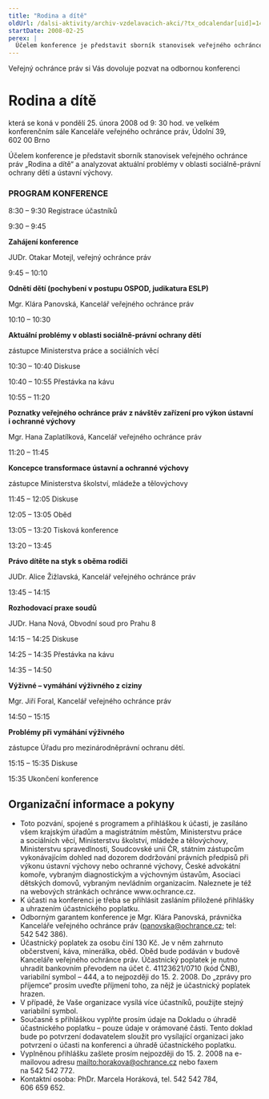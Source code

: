 ```yaml
---
title: "Rodina a dítě"
oldUrl: /dalsi-aktivity/archiv-vzdelavacich-akci/?tx_odcalendar[uid]=14&cHash=679301b2cfb14c57184149c82326ab3d
startDate: 2008-02-25
perex: |
  Účelem konference je představit sborník stanovisek veřejného ochránce práv „Rodina a dítě“ a analyzovat aktuální problémy v oblasti sociálně-právní ochrany dětí a ústavní výchovy.
---
```


<p>Veřejný ochránce práv si Vás dovoluje pozvat na odbornou konferenci</p><h1>Rodina a dítě</h1><p>která se koná v pondělí 25. února 2008 od 9: 30 hod. ve velkém konferenčním sále Kanceláře veřejného ochránce práv, Údolní 39, 602 00 Brno</p>
<p>Účelem konference je představit sborník stanovisek veřejného ochránce práv „Rodina a dítě“ a analyzovat aktuální problémy v oblasti sociálně-právní ochrany dětí a ústavní výchovy.</p><h3>PROGRAM KONFERENCE</h3><p>8:30 – 9:30 Registrace účastníků</p>
<p>9:30 – 9:45 </p>
<p><strong>Zahájení konference</strong> </p>
<p>JUDr. Otakar Motejl, veřejný ochránce práv</p>
<p>9:45 – 10:10 </p>
<p><strong>Odnětí dětí (pochybení v postupu OSPOD, judikatura ESLP)</strong></p>
<p>Mgr. Klára Panovská, Kancelář veřejného ochránce práv</p>
<p>10:10 – 10:30 </p>
<p><strong>Aktuální problémy v oblasti sociálně-právní ochrany dětí</strong></p>
<p>zástupce Ministerstva práce a sociálních věcí</p>
<p>10:30 – 10:40 Diskuse</p>
<p>10:40 – 10:55 Přestávka na kávu</p>
<p>10:55 – 11:20 </p>
<p><strong>Poznatky veřejného ochránce práv z návštěv zařízení pro výkon ústavní i ochranné výchovy</strong></p>
<p>Mgr. Hana Zaplatílková, Kancelář veřejného ochránce práv</p>
<p>11:20 – 11:45 </p>
<p><strong>Koncepce transformace ústavní a ochranné výchovy</strong></p>
<p>zástupce Ministerstva školství, mládeže a tělovýchovy</p>
<p>11:45 – 12:05 Diskuse</p>
<p>12:05 – 13:05 Oběd</p>
<p>13:05 – 13:20 Tisková konference</p>
<p>13:20 – 13:45 </p>
<p><strong>Právo dítěte na styk s oběma rodiči</strong></p>
<p>JUDr. Alice Žižlavská, Kancelář veřejného ochránce práv</p>
<p>13:45 – 14:15 </p>
<p><strong>Rozhodovací praxe soudů</strong></p>
<p>JUDr. Hana Nová, Obvodní soud pro Prahu 8</p>
<p>14:15 – 14:25 Diskuse</p>
<p>14:25 – 14:35 Přestávka na kávu</p>
<p>14:35 – 14:50 </p>
<p><strong>Výživné – vymáhání výživného z ciziny</strong></p>
<p>Mgr. Jiří Foral, Kancelář veřejného ochránce práv</p>
<p>14:50 – 15:15 </p>
<p><strong>Problémy při vymáhání výživného</strong></p>
<p>zástupce Úřadu pro mezinárodněprávní ochranu dětí.</p>
<p>15:15 – 15:35 Diskuse</p>
<p>15:35 Ukončení konference</p><h2>Organizační informace a pokyny</h2><ul><li>Toto pozvání, spojené s programem a přihláškou k účasti, je zasíláno všem krajským úřadům a magistrátním městům, Ministerstvu práce a sociálních věcí, Ministerstvu školství, mládeže a tělovýchovy, Ministerstvu spravedlnosti, Soudcovské unii ČR, státním zástupcům vykonávajícím dohled nad dozorem dodržování právních předpisů při výkonu ústavní výchovy nebo ochranné výchovy, České advokátní komoře, vybraným diagnostickým a výchovným ústavům, Asociaci dětských domovů, vybraným nevládním organizacím. Naleznete je též na webových stránkách ochránce www.ochrance.cz. </li><li>K účasti na konferenci je třeba se přihlásit zasláním přiložené přihlášky a uhrazením účastnického poplatku. </li><li>Odborným garantem konference je Mgr. Klára Panovská, právnička Kanceláře veřejného ochránce práv (<a href="mailto:panovska@ochrance.cz">panovska@ochrance.cz</a>; tel: 542 542 386). </li><li>Účastnický poplatek za osobu činí 130 Kč. Je v něm zahrnuto občerstvení, káva, minerálka, oběd. Oběd bude podáván v budově Kanceláře veřejného ochránce práv. Účastnický poplatek je nutno uhradit bankovním převodem na účet č. 41123621/0710 (kód ČNB), variabilní symbol – 444, a to nejpozději do 15. 2. 2008. Do „zprávy pro příjemce“ prosím uveďte příjmení toho, za nějž je účastnický poplatek hrazen. </li><li>V případě, že Vaše organizace vysílá více účastníků, použijte stejný variabilní symbol. </li><li>Současně s přihláškou vyplňte prosím údaje na Dokladu o úhradě účastnického poplatku – pouze údaje v orámované části. Tento doklad bude po potvrzení dodavatelem sloužit pro vysílající organizaci jako potvrzení o účasti na konferenci a úhradě účastnického poplatku. </li><li>Vyplněnou přihlášku zašlete prosím nejpozději do 15. 2. 2008 na e-mailovou adresu <a href="mailto:horakova@ochrance.cz">mailto:horakova@ochrance.cz</a> nebo faxem na 542 542 772. </li><li>Kontaktní osoba: PhDr. Marcela Horáková, tel. 542 542 784, 606 659 652.</li></ul>
